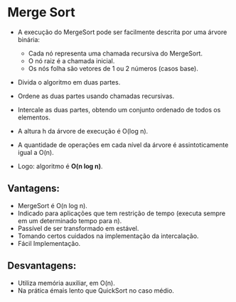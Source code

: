 # Merge Sort

* A execução do MergeSort pode ser facilmente descrita por uma árvore binária:
    - Cada nó representa uma chamada recursiva do MergeSort.
    - O nó raiz é a chamada inicial.
    - Os nós folha são vetores de 1 ou 2 números (casos base).

* Divida o algoritmo em duas partes.
* Ordene as duas partes usando chamadas recursivas.
* Intercale as duas partes, obtendo um conjunto ordenado de todos os elementos.

* A altura h da árvore de execução é O(log n).
* A quantidade de operações em cada nı́vel da árvore é assintoticamente igual a O(n).
* Logo: algoritmo é **O(n log n)**.

## Vantagens:
* MergeSort é O(n log n).
* Indicado para aplicações que tem restrição de tempo (executa sempre em um determinado tempo para n).
* Passı́vel de ser transformado em estável.
* Tomando certos cuidados na implementação da intercalação.
* Fácil Implementação.

## Desvantagens:
* Utiliza memória auxiliar, em O(n).
* Na prática émais lento que QuickSort no caso médio.